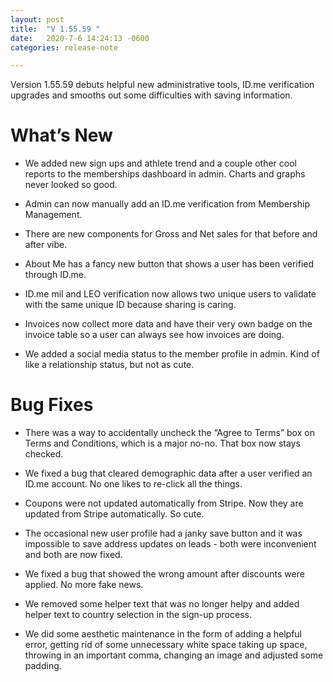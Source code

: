 ```yaml
---
layout: post
title:  "V 1.55.59 "
date:   2020-7-6 14:24:13 -0600
categories: release-note

---
```

Version 1.55.59 debuts helpful new administrative tools, ID.me verification upgrades and smooths out some difficulties with saving information.

# What’s New
- We added new sign ups and athlete trend and a couple other cool reports to the memberships dashboard in admin. Charts and graphs never looked so good. 

- Admin can now manually add an ID.me verification from Membership Management.

- There are new components for Gross and Net sales for that before and after vibe.

- About Me has a fancy new button that shows a user has been verified through ID.me.

- ID.me mil and LEO verification now allows two unique users to validate with the same unique ID because sharing is caring. 

- Invoices now collect more data and have their very own badge on the invoice table so a user can always see how invoices are doing.

- We added a social media status to the member profile in admin. Kind of like a relationship status, but not as cute. 
    

# Bug Fixes
- There was a way to accidentally uncheck the “Agree to Terms” box on Terms and Conditions, which is a major no-no. That box now stays checked. 

- We fixed a bug that cleared demographic data after a user verified an ID.me account. No one likes to re-click all the things. 

- Coupons were not updated automatically from Stripe. Now they are updated from Stripe automatically. So cute.

- The occasional new user profile had a janky save button and it was impossible to save address updates on leads - both were inconvenient and both are now fixed. 

- We fixed a bug that showed the wrong amount after discounts were applied. No more fake news. 

- We removed some helper text that was no longer helpy and added helper text to country selection in the sign-up process.

- We did some aesthetic maintenance in the form of adding a helpful error, getting rid of some unnecessary white space taking up space, throwing in an important comma, changing an image and adjusted some padding.

